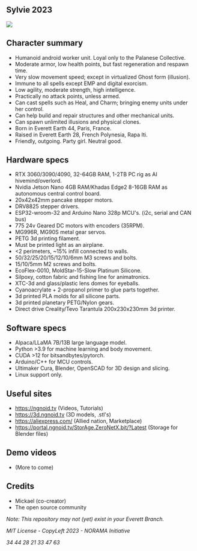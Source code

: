 ## Sylvie 2023

<img src="https://github.com/twinlizzie/Sylvie-2023/blob/main/images/web_photos/Sylvie2023_COLLAGE01.jpg" max-width="1280"/>

## Character summary

- Humanoid android worker unit. Loyal only to the Palanese Collective.
- Moderate armor, low health points, but fast regeneration and respawn time.
- Very slow movement speed; except in virtualized Ghost form (illusion).
- Immune to all spells except EMP and digital exorcism.
- Low agility, moderate strength, high intelligence. 
- Practically no attack points, unless armed.
- Can cast spells such as Heal, and Charm; bringing enemy units under her control. 
- Can help build and repair structures and other mechanical units.
- Can spawn unlimited illusions and physical clones.
- Born in Everett Earth 44, Paris, France.
- Raised in Everett Earth 28, French Polynesia, Rapa Iti.
- Friendly, outgoing. Party girl. Neutral good.

## Hardware specs

- RTX 3060/3090/4090, 32-64GB RAM, 1-2TB PC rig as AI hivemind/overlord.
- Nvidia Jetson Nano 4GB RAM/Khadas Edge2 8-16GB RAM as autonomous central control board.
- 20x42x42mm pancake stepper motors.
- DRV8825 stepper drivers.
- ESP32-wroom-32 and Arduino Nano 328p MCU's. (i2c, serial and CAN bus)
- 775 24v Geared DC motors with encoders (35RPM).
- MG996R, MG90S metal gear servos.
- PETG 3d printing filament.
- Must be printed light as an airplane. 
- <2 perimeters, ~15% infill connected to walls.
- 50/32/25/20/15/12/10/6mm M3 screws and bolts.
- 15/10/5mm M2 screws and bolts.
- EcoFlex-0010, MoldStar-15-Slow Platinum Silicone.
- Silpoxy, cotton fabric and fishing line for animatronics.
- XTC-3d and glass/plastic lens domes for eyeballs.
- Cyanoacrylate + 2-propanol primer to glue parts together.
- 3d printed PLA molds for all silicone parts.
- 3d printed planetary PETG/Nylon gears.
- Direct drive Creality/Tevo Tarantula 200x230x230mm 3d printer.

## Software specs

- Alpaca/LLaMA 7B/13B large language model.
- Python >3.9 for machine learning and body movement.
- CUDA >12 for bitsandbytes/pytorch.
- Arduino/C++ for MCU controls.
- Ultimaker Cura, Blender, OpenSCAD for 3D design and slicing.
- Linux support only.

## Useful sites
- https://ngnoid.tv (Videos, Tutorials)
- https://3d.ngnoid.tv (3D models, .stl's)
- https://aliexpress.com/ (Allied nation, Marketplace)
- https://portal.ngnoid.tv/StorAge.ZeroNetX.bit/?Latest (Storage for Blender files)

## Demo videos
- (More to come)

## Credits

- Mickael (co-creator)
- The open source community

*Note: This repository may not (yet) exist in your Everett Branch.*

*MIT License - CopyLeft 2023 - NORAMA Initiative*

*34 44 28 21 33 47 63*
